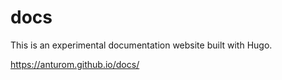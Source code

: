 # docs

This is an experimental documentation website built with Hugo.

https://anturom.github.io/docs/
